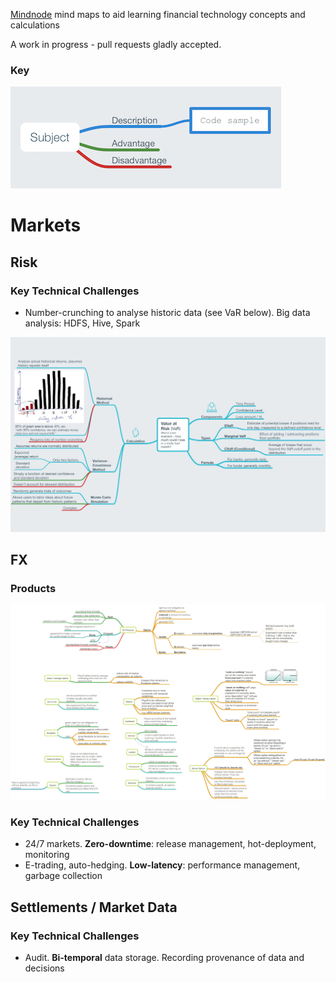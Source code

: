 [Mindnode](https://mindnode.com) mind maps to aid learning financial technology concepts and calculations

A work in progress - pull requests gladly accepted.

### Key

![Key](./key.png)

# Markets

## Risk

### Key Technical Challenges

* Number-crunching to analyse historic data (see VaR below). Big data analysis: HDFS, Hive, Spark

![VaR](./VaR.mindnode/QuickLook/Preview.jpg)

## FX

### Products

![FX Products](./FX%20Products.mindnode/QuickLook/Preview.jpg)

### Key Technical Challenges

* 24/7 markets. **Zero-downtime**: release management, hot-deployment, monitoring
* E-trading, auto-hedging. **Low-latency**: performance management, garbage collection

## Settlements / Market Data

### Key Technical Challenges

* Audit. **Bi-temporal** data storage. Recording provenance of data and decisions


